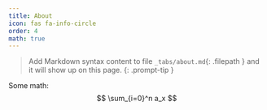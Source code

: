 ```yaml
---
title: About
icon: fas fa-info-circle
order: 4
math: true
---
```


> Add Markdown syntax content to file `_tabs/about.md`{: .filepath } and it will show up on this page.
{: .prompt-tip }

Some math:
$$ 
\sum_{i=0}^n a_x 
$$
